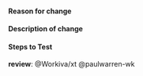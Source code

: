 #### Reason for change


#### Description of change


#### Steps to Test

**review**:
@Workiva/xt
@paulwarren-wk
